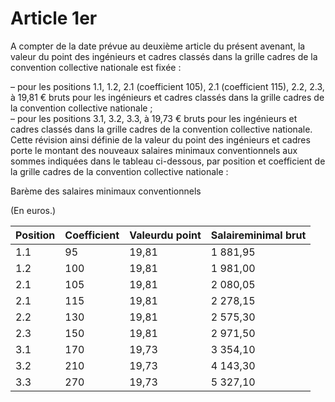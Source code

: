 # Article 1er

  
A compter de la date prévue au deuxième article du présent avenant, la valeur du point des ingénieurs et cadres classés dans la grille cadres de la convention collective nationale est fixée :

  
– pour les positions 1.1, 1.2, 2.1 (coefficient 105), 2.1 (coefficient 115), 2.2, 2.3, à 19,81 € bruts pour les ingénieurs et cadres classés dans la grille cadres de la convention collective nationale ;  
– pour les positions 3.1, 3.2, 3.3, à 19,73 € bruts pour les ingénieurs et cadres classés dans la grille cadres de la convention collective nationale.  
Cette révision ainsi définie de la valeur du point des ingénieurs et cadres porte le montant des nouveaux salaires minimaux conventionnels aux sommes indiquées dans le tableau ci-dessous, par position et coefficient de la grille cadres de la convention collective nationale :

  
Barème des salaires minimaux conventionnels

  
(En euros.)



| Position | Coefficient | Valeurdu point | Salaireminimal brut |
| --- | --- | --- | --- |
| 1.1 | 95 | 19,81 | 1 881,95 |
| 1.2 | 100 | 19,81 | 1 981,00 |
| 2.1 | 105 | 19,81 | 2 080,05 |
| 2.1 | 115 | 19,81 | 2 278,15 |
| 2.2 | 130 | 19,81 | 2 575,30 |
| 2.3 | 150 | 19,81 | 2 971,50 |
| 3.1 | 170 | 19,73 | 3 354,10 |
| 3.2 | 210 | 19,73 | 4 143,30 |
| 3.3 | 270 | 19,73 | 5 327,10 |

